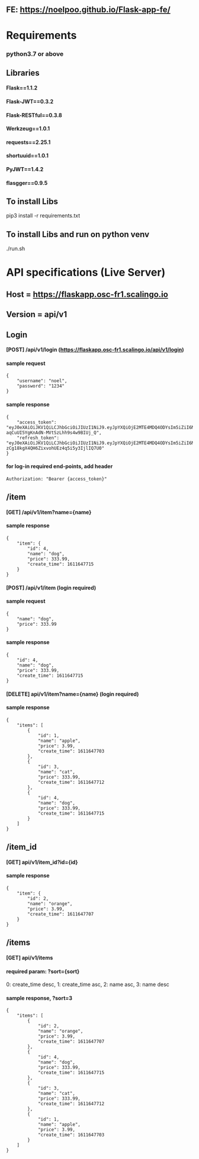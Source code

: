 ## FE: https://noelpoo.github.io/Flask-app-fe/

# Requirements
### python3.7 or above

## Libraries
#### Flask==1.1.2
#### Flask-JWT==0.3.2
#### Flask-RESTful==0.3.8
#### Werkzeug==1.0.1
#### requests==2.25.1
#### shortuuid==1.0.1
#### PyJWT==1.4.2
#### flasgger==0.9.5

## To install Libs
pip3 install -r requirements.txt

## To install Libs and run on python venv
./run.sh



# API specifications (Live Server)
## Host = https://flaskapp.osc-fr1.scalingo.io
## Version = api/v1
##
## Login
#### [POST] /api/v1/login (https://flaskapp.osc-fr1.scalingo.io/api/v1/login)
#### sample request 
    {
        "username": "noel",
        "password": "1234"
    }
#### sample response
    {
        "access_token": "eyJ0eXAiOiJKV1QiLCJhbGciOiJIUzI1NiJ9.eyJpYXQiOjE2MTE4MDQ4ODYsIm5iZiI6MTYxMTgwNDg4NiwianRpIjoiOGJkZDk0MDItYmFlZi00YTQ0LThmNWYtYTBhNTBiMTJlMTJkIiwiaWRlbnRpdHkiOjIsImZyZXNoIjp0cnVlLCJ0eXBlIjoiYWNjZXNzIn0.w8GMwm0e-aqCuUI5YgKnAdN-MVtSzLhh9s4w9BIUj_Q",
        "refresh_token": "eyJ0eXAiOiJKV1QiLCJhbGciOiJIUzI1NiJ9.eyJpYXQiOjE2MTE4MDQ4ODYsIm5iZiI6MTYxMTgwNDg4NiwianRpIjoiOTI4ZmFiZDAtMGJhMS00NDE1LTkyZjEtNGYyY2Q5OTQ1MWI1IiwiZXhwIjoxNjE0Mzk2ODg2LCJpZGVudGl0eSI6MiwidHlwZSI6InJlZnJlc2gifQ.kW9s7l-zCg18kgX4QH6ZixvohUEz4q5i5y3IjlIQ7U0"
    }
#### for log-in required end-points, add header
    Authorization: "Bearer {access_token}"
##
## /item
#### [GET] /api/v1/item?name={name} 
#### sample response 
    {
        "item": {
            "id": 4,
            "name": "dog",
            "price": 333.99,
            "create_time": 1611647715
        }
    }

#### [POST] /api/v1/item  (login required)
#### sample request 
    {
        "name": "dog",
        "price": 333.99
    }
#### sample response 
    {
        "id": 4,
        "name": "dog",
        "price": 333.99,
        "create_time": 1611647715
    }

#### [DELETE] api/v1/item?name={name} (login required)
#### sample response
    {
        "items": [
            {
                "id": 1,
                "name": "apple",
                "price": 3.99,
                "create_time": 1611647703
            },
            {
                "id": 3,
                "name": "cat",
                "price": 333.99,
                "create_time": 1611647712
            },
            {
                "id": 4,
                "name": "dog",
                "price": 333.99,
                "create_time": 1611647715
            }
        ]
    }
##
## /item_id
#### [GET] api/v1/item_id?id={id}
#### sample response
    {
        "item": {
            "id": 2,
            "name": "orange",
            "price": 3.99,
            "create_time": 1611647707
        }
    }

##
## /items
#### [GET] api/v1/items
#### required param: ?sort={sort}
0: create_time desc, 1: create_time asc, 2: name asc, 3: name desc
#### sample response, ?sort=3
    {
        "items": [
            {
                "id": 2,
                "name": "orange",
                "price": 3.99,
                "create_time": 1611647707
            },
            {
                "id": 4,
                "name": "dog",
                "price": 333.99,
                "create_time": 1611647715
            },
            {
                "id": 3,
                "name": "cat",
                "price": 333.99,
                "create_time": 1611647712
            },
            {
                "id": 1,
                "name": "apple",
                "price": 3.99,
                "create_time": 1611647703
            }
        ]
    }
